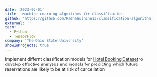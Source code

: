 ```yaml
---
date: '2023-02-01'
title: 'Machine Learning Algorithms for Classification'
github: 'https://github.com/RadhaGulhane13/classification-algorithm'
external: ''
tech:
  - Python
  - TensorFlow
company: 'The Ohio State University'
showInProjects: true
---
```


Implement differnt classification models for [Hotel Booking Dataset](https://github.com/RadhaGulhane13/classification-algorithm/blob/main/hotel_bookings_cleaned_dataset.csv) to develop effective analyses and models for predicting which future reservations are likely to be at risk of cancellation.
